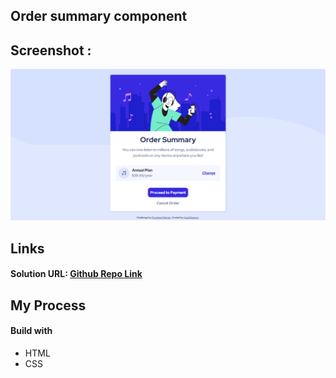 ## Order summary component


## Screenshot :
<img src="design/desktop-design.png" />


## Links
#### Solution URL:  [Github Repo Link](https://github.com/asalshamim/Frontend-Mentor-Challenges/tree/master/order-summary-component-main) 

## My Process

#### Build with
- HTML
- CSS
